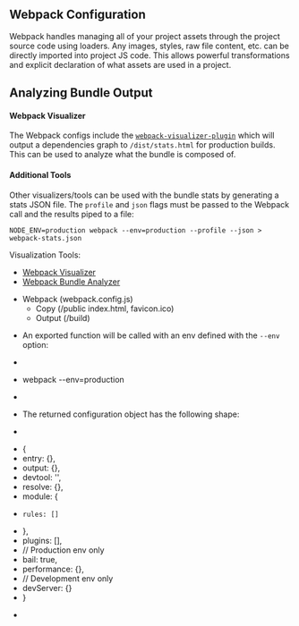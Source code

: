 ## Webpack Configuration
Webpack handles managing all of your project assets through the project source code
using loaders. Any images, styles, raw file content, etc. can be directly imported
into project JS code. This allows powerful transformations and explicit declaration
of what assets are used in a project.

## Analyzing Bundle Output

#### Webpack Visualizer
The Webpack configs include the [`webpack-visualizer-plugin`][Webpack Visualizer]
which will output a dependencies graph to `/dist/stats.html` for production builds.
This can be used to analyze what the bundle is composed of.

#### Additional Tools
Other visualizers/tools can be used with the bundle stats by generating a stats JSON
file. The `profile` and `json` flags must be passed to the Webpack call and the
results piped to a file:

`NODE_ENV=production webpack --env=production --profile --json > webpack-stats.json`

Visualization Tools:
- [Webpack Visualizer][]
- [Webpack Bundle Analyzer][]

<!-- Links -->
[Webpack Visualizer]: https://chrisbateman.github.io/webpack-visualizer/
[Webpack Bundle Analyzer]: https://github.com/webpack-contrib/webpack-bundle-analyzer




- Webpack (webpack.config.js)
  - Copy (/public index.html, favicon.ico)
  - Output (/build)


* An exported function will be called with an env defined with the `--env` option:
 * ```sh
 * webpack --env=production
 * ```


* The returned configuration object has the following shape:
 * ```json
 * {
 *   entry: {},
 *   output: {},
 *   devtool: '',
 *   resolve: {},
 *   module: {
 *     rules: []
 *   },
 *   plugins: [],
 *   // Production env only
 *   bail: true,
 *   performance: {},
 *   // Development env only
 *   devServer: {}
 * }
 * ```
